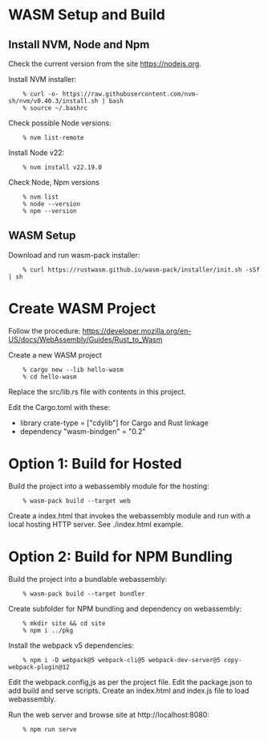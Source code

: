 # WASM Setup and Build

## Install NVM, Node and Npm
Check the current version from the site https://nodejs.org.

Install NVM installer:
```
	% curl -o- https://raw.githubusercontent.com/nvm-sh/nvm/v0.40.3/install.sh | bash
	% source ~/.bashrc
```

Check possible Node versions:
```
	% nvm list-remote
```

Install Node v22:
```
	% nvm install v22.19.0
```

Check Node, Npm versions
```
	% nvm list
	% node --version
	% npm --version
```

## WASM Setup
Download and run wasm-pack installer:
```
	% curl https://rustwasm.github.io/wasm-pack/installer/init.sh -sSf | sh
```

# Create WASM Project
Follow the procedure: https://developer.mozilla.org/en-US/docs/WebAssembly/Guides/Rust_to_Wasm

Create a new WASM project
```
    % cargo new --lib hello-wasm
    % cd hello-wasm
```

Replace the src/lib.rs file with contents in this project.

Edit the Cargo.toml with these:
- library crate-type = ["cdylib"] for Cargo and Rust linkage
- dependency "wasm-bindgen" = "0.2"

# Option 1: Build for Hosted
Build the project into a webassembly module for the hosting:
```
    % wasm-pack build --target web
```

Create a index.html that invokes the webassembly module and run with a local hosting HTTP server. See ./index.html example.


# Option 2: Build for NPM Bundling
Build the project into a bundlable webassembly:
```
    % wasm-pack build --target bundler
```

Create subfolder for NPM bundling and dependency on webassembly:
```
    % mkdir site && cd site
    % npm i ../pkg
```

Install the webpack v5 dependencies:
```
    % npm i -D webpack@5 webpack-cli@5 webpack-dev-server@5 copy-webpack-plugin@12
```

Edit the webpack.config,js as per the project file.
Edit the package.json to add build and serve scripts.
Create an index.html and index.js file to load webassembly.

Run the web server and browse site at http://localhost:8080:
```
    % npm run serve
```
